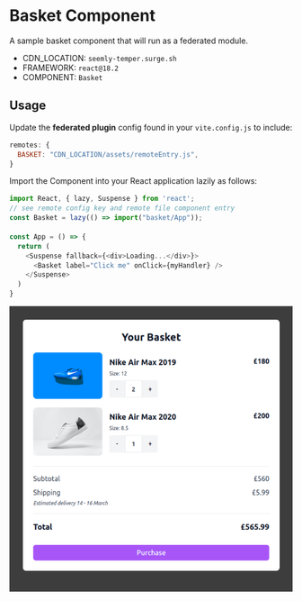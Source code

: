 # Basket Component

A sample basket component that will run as a federated module.

* CDN_LOCATION: `seemly-temper.surge.sh`
* FRAMEWORK: `react@18.2`
* COMPONENT: `Basket`

## Usage

Update the **federated plugin** config found in your `vite.config.js` to include:

```javascript
remotes: {
  BASKET: "CDN_LOCATION/assets/remoteEntry.js",
}
```

Import the Component into your React application lazily as follows:

```javascript
import React, { lazy, Suspense } from 'react';
// see remote config key and remote file component entry
const Basket = lazy(() => import("basket/App"));

const App = () => {
  return (
    <Suspense fallback={<div>Loading...</div>}>
      <Basket label="Click me" onClick={myHandler} />
    </Suspense>
  )
}
```

![alt text](https://github.com/h-gomez/mmt-mfe-basket/blob/master/mfe-image.png?raw=true)